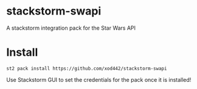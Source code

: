 # stackstorm-swapi
A stackstorm integration pack for the Star Wars API

# Install
```
st2 pack install https://github.com/xod442/stackstorm-swapi
```

Use Stackstorm GUI to set the credentials for the pack once it is installed!
